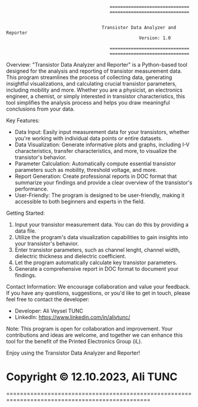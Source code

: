 
                                           ==============================
                                           ==============================
  

                                        Transistor Data Analyzer and Reporter
                                                      Version: 1.0

                                           ==============================
                                           ==============================


 Overview:
 "Transistor Data Analyzer and Reporter" is a  Python-based tool designed for the analysis and reporting of transistor measurement data. This program streamlines the process of collecting data, generating insightful visualizations, and calculating crucial transistor parameters, including mobility and more. Whether you are a physicist, an electronics engineer, a chemist, or simply interested in transistor characteristics, this tool simplifies the analysis process and helps you draw meaningful conclusions from your data.

 Key Features:
 - Data Input: Easily input measurement data for your transistors, whether you're working with individual data points or entire datasets.
 - Data Visualization: Generate informative plots and graphs, including I-V characteristics, transfer characteristics, and more, to visualize the transistor's behavior.
 - Parameter Calculation: Automatically compute essential transistor parameters such as mobility, threshold voltage, and more.
 - Report Generation: Create professional reports in DOC format that summarize your findings and provide a clear overview of the transistor's performance.
 - User-Friendly: The program is designed to be user-friendly, making it accessible to both beginners and experts in the field.

  Getting Started:
  1. Input your transistor measurement data. You can do this by providing a data file.
  2. Utilize the program's data visualization capabilities to gain insights into your transistor's behavior.
  3. Enter transistor parameters, such as channel lenght, channel width, dielectric thickness and dielectric coefficient.   
  4. Let the program automatically calculate key transistor parameters.
  4. Generate a comprehensive report in DOC format to document your findings.

  Contact Information:
  We encourage collaboration and value your feedback. If you have any questions, suggestions, or you'd like to get in touch, please feel free to contact the developer:
  - Developer: Ali Veysel TUNC
  - LinkedIn: https://www.linkedin.com/in/alivtunc/

  Note: This program is open for collaboration and improvement. Your contributions and ideas are welcome, and together we can enhance this tool for the benefit of the Printed Electronics Group (iL).

  Enjoy using the Transistor Data Analyzer and Reporter!

  Copyright © 12.10.2023, Ali TUNC
  ================================================================================================
  ================================================================================================

